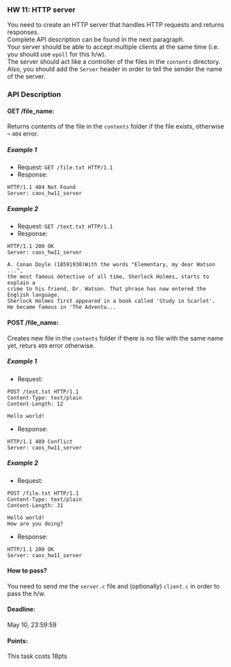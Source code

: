### HW 11: HTTP server

You need to create an HTTP server that handles HTTP requests and returns responses. \
Complete API description can be found in the next paragraph. \
Your server should be able to accept multiple clients at the same time (i.e. you should use `epoll` for this h/w). \
The server should act like a controller of the files in the `contents` directory.
Also, you should add the `Server` header in order to tell the sender the name of the server.

### API Description

#### GET /file_name:
Returns contents of the file in the `contents` folder if the file exists, otherwise – `404` error.

##### Example 1
+ Request: `GET /file.txt HTTP/1.1`
+ Response:
```
HTTP/1.1 404 Not Found
Server: caos_hw11_server
```
##### Example 2
+ Request: `GET /text.txt HTTP/1.1`
+ Response:
```
HTTP/1.1 200 OK
Server: caos_hw11_server

A. Conan Doyle (18591930)With the words "Elementary, my dear Watson ...",
the most famous detective of all time, Sherlock Holmes, starts to explain a
crime to his friend, Dr. Watson. That phrase has now entered the English language.
Sherlock Holmes first appeared in a book called 'Study in Scarlet'.
He became famous in 'The Adventu...
```

#### POST /file_name:
Creates new file in the `contents` folder if there is no file with the same name yet, returs `409` error otherwise.

##### Example 1
+ Request:
```
POST /text.txt HTTP/1.1
Content-Type: text/plain
Content-Length: 12

Hello world!
```
+ Response:
```
HTTP/1.1 409 Conflict
Server: caos_hw11_server
```


##### Example 2
+ Request:
```
POST /file.txt HTTP/1.1
Content-Type: text/plain
Content-Length: 31

Hello world!
How are you doing?
```
+ Response:
```
HTTP/1.1 200 OK
Server: caos_hw11_server
```

#### How to pass?
You need to send me the `server.c` file and (optionally) `client.c` in order to pass the h/w.

#### Deadline:
May 10, 23:59:59

#### Points:
This task costs 18pts
